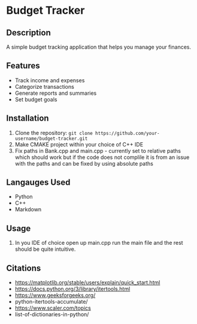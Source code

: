 # Budget Tracker

## Description
A simple budget tracking application that helps you manage your finances.

## Features
- Track income and expenses
- Categorize transactions
- Generate reports and summaries
- Set budget goals

## Installation
1. Clone the repository: `git clone https://github.com/your-username/budget-tracker.git`
2. Make CMAKE project within your choice of C++ IDE
3. Fix paths in Bank.cpp and main.cpp - currently set to relative paths which should work but if the code does not complile it is from an issue with the paths and can be fixed by using absolute paths

## Langauges Used
- Python 
- C++
- Markdown


## Usage
1. In you IDE of choice open up main.cpp run the main file and the rest should be quite intuitive. 


## Citations 
- https://matplotlib.org/stable/users/explain/quick_start.html
- https://docs.python.org/3/library/itertools.html
- https://www.geeksforgeeks.org/
- python-itertools-accumulate/
- https://www.scaler.com/topics
- list-of-dictionaries-in-python/